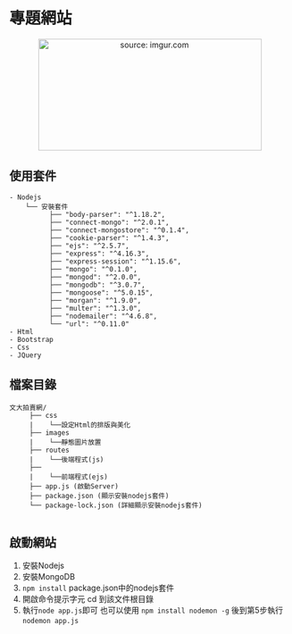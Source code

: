 # 專題網站
<p align="center">
  <a href="http://pccuac.hopto.org:3000/">
    <img src="https://i.imgur.com/DwH6uA0.png"  width="400" height="200" title="source: imgur.com" />
  </a> 
</p>

## 使用套件
```- MongoDB
- Nodejs    
    └── 安裝套件
          ├── "body-parser": "^1.18.2",
          ├── "connect-mongo": "^2.0.1",
          ├── "connect-mongostore": "^0.1.4",
          ├── "cookie-parser": "^1.4.3",
          ├── "ejs": "^2.5.7",
          ├── "express": "^4.16.3",
          ├── "express-session": "^1.15.6",
          ├── "mongo": "^0.1.0",
          ├── "mongod": "^2.0.0",
          ├── "mongodb": "^3.0.7",
          ├── "mongoose": "^5.0.15",
          ├── "morgan": "^1.9.0",
          ├── "multer": "^1.3.0",
          ├── "nodemailer": "^4.6.8",
          └── "url": "^0.11.0"
- Html
- Bootstrap
- Css
- JQuery
```
## 檔案目錄
```
文大拍賣網/
     ├── css
     |    └──設定Html的排版與美化     
     ├── images
     |    └──靜態圖片放置 
     ├── routes
     |    └──後端程式(js)
     ├──
     |    └──前端程式(ejs) 
     ├── app.js (啟動Server)
     ├── package.json (顯示安裝nodejs套件)
     └── package-lock.json (詳細顯示安裝nodejs套件)
          
```
## 啟動網站
1. 安裝Nodejs
2. 安裝MongoDB
3. ```npm install``` package.json中的nodejs套件
4. 開啟命令提示字元 cd 到該文件根目錄
5. 執行```node app.js```即可
也可以使用 ```npm install nodemon -g``` 後到第5步執行 ```nodemon app.js``` 




